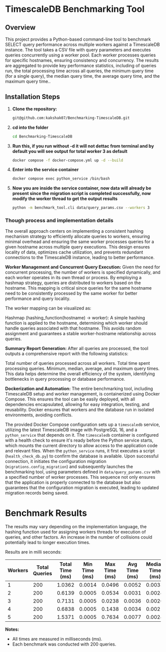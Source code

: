 # TimescaleDB Benchmarking Tool

## Overview
This project provides a Python-based command-line tool to benchmark SELECT query performance across multiple workers against a TimescaleDB instance. The tool takes a CSV file with query parameters and executes queries concurrently using a worker pool. Each worker processes queries for specific hostnames, ensuring consistency and concurrency. The results are aggregated to provide key performance statistics, including of queries run, the total processing time across all queries, the minimum query time (for a single query), the median query time, the average query time, and the maximum query time..



## Installation Steps

1. **Clone the repository:**
   ```bash
   git@github.com:kakshak07/Benchmarking-TimescaleDB.git

2. **cd into the folder** 
   ```bash
   cd Benchmarking-TimescaleDB
3. **Run this, if you run without -d it will not dettac from terminal and by default you will see output for total worker 3 as default** 
   ```bash
   docker compose -f docker-compose.yml up -d --build
4. **Enter into the service container** 
   ```bash
   docker compose exec python_service /bin/bash

4. **Now you are inside the service container, now data will already be present since the migration script is completed successfully, now modify the worker thread to get the output results** 
   ```bash
   python -m benchmark_tool.cli data/query_params.csv --workers 3

### Though process and implementation details
The overall approach centers on implementing a consistent hashing mechanism strategy to efficiently allocate queries to workers, ensuring minimal overhead and ensuring the same worker processes queries for a given hostname across multiple query executions. This design ensures locality of data, optimizes cache utilization, and prevents redundant connections to the TimescaleDB instance, leading to better performance.


**Worker Management and Concurrent Query Execution:** Given the need for concurrent processing, the number of workers is specified dynamically, and each worker operates in its own thread or process. By employing a hashmap strategy, queries are distributed to workers based on the hostname. This mapping is critical since queries for the same hostname need to be consistently processed by the same worker for better performance and query locality.

The worker mapping can be visualized as:

Hashmap (hashing_function(hostname) → worker): A simple hashing function is applied to the hostname, determining which worker should handle queries associated with that hostname. This avoids random assignment and guarantees a stable worker-hostname relationship across queries.


**Summary Report Generation:** After all queries are processed, the tool outputs a comprehensive report with the following statistics:

Total number of queries processed across all workers.
Total time spent processing queries.
Minimum, median, average, and maximum query times. This data helps determine the overall efficiency of the system, identifying bottlenecks in query processing or database performance.

**Dockerization and Automation:** The entire benchmarking tool, including TimescaleDB setup and worker management, is containerized using Docker Compose. This ensures the tool can be easily deployed, with all dependencies encapsulated, allowing for easy integration, testing, and reusability. Docker ensures that workers and the database run in isolated environments, avoiding conflicts.


The provided Docker Compose configuration sets up a `timescaledb` service, utilizing the latest TimescaleDB image with PostgreSQL 16, and a `python_service` that depends on it. The `timescaledb` container is configured with a health check to ensure it's ready before the Python service starts, which mounts the current directory to allow access to the application code and relevant files. When the `python_service` runs, it first executes a script (`health_check_db.py`) to confirm the database is available. Upon successful connection, it initiates the configuration migration (`migrations.config_migration`) and subsequently launches the benchmarking tool, using parameters defined in `data/query_params.csv` with a specified number of worker processes. This sequence not only ensures that the application is properly connected to the database but also guarantees that the configuration migration is executed, leading to updated migration records being saved.

# Benchmark Results
The results may vary depending on the implementation language, the hashing function used for assigning workers threads for execution of queries, and other factors. An increase in the number of collisions could potentially lead to longer execution times.

Results are in milli seconds:

| Workers | Total Queries | Total Time (ms) | Min Time (ms) | Max Time (ms) | Avg Time (ms) | Median Time (ms) |
|---------|---------------|----------------|--------------|--------------|--------------|-----------------|
| 1       | 200           | 1.0362         | 0.0014       | 0.0496       | 0.0052       | 0.0033          |
| 2       | 200           | 0.6139         | 0.0005       | 0.0534       | 0.0031       | 0.0024          |
| 3       | 200           | 0.7131         | 0.0005       | 0.0238       | 0.0036       | 0.0026          |
| 4       | 200           | 0.6838         | 0.0005       | 0.1438       | 0.0034       | 0.0021          |
| 5       | 200           | 1.5371         | 0.0005       | 0.7634       | 0.0077       | 0.0024          |


**Notes:**
- All times are measured in milliseconds (ms).
- Each benchmark was conducted with 200 queries.